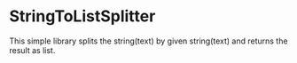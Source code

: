 # StringToListSplitter
This simple library splits the string(text) by given string(text) and returns the result as list.
